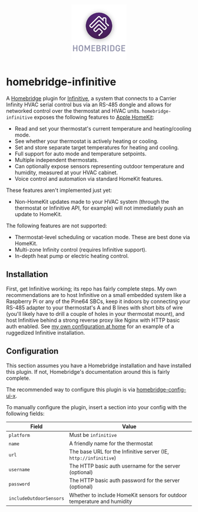 
<p align="center">

<img src="https://github.com/homebridge/branding/raw/master/logos/homebridge-wordmark-logo-vertical.png" width="150">

</p>


# homebridge-infinitive

A [Homebridge](https://github.com/nfarina/homebridge) plugin for
[Infinitive](https://github.com/acd/infinitive), a system that connects to a
Carrier Infinity HVAC serial control bus via an RS-485 dongle and allows for
networked control over the thermostat and HVAC units. `homebridge-infinitive`
exposes the following features to
[Apple HomeKit](https://www.apple.com/ios/home/):

- Read and set your thermostat's current temperature and heating/cooling mode.
- See whether your thermostat is actively heating or cooling.
- Set and store separate target temperatures for heating and cooling.
- Full support for auto mode and temperature setpoints.
- Multiple independent thermostats.
- Can optionally expose sensors representing outdoor temperature and humidity, measured at your HVAC cabinet.
- Voice control and automation via standard HomeKit features.

These features aren't implemented just yet:

- Non-HomeKit updates made to your HVAC system (through the thermostat or Infinitive API, for example) will not immediately push an update to HomeKit.

The following features are not supported:

- Thermostat-level scheduling or vacation mode. These are best done via HomeKit.
- Multi-zone Infinity control (requires Infinitive support).
- In-depth heat pump or electric heating control.

## Installation

First, get Infinitive working; its repo has fairly complete steps. My own
recommendations are to host Infinitive on a small embedded system like a
Raspberry Pi or any of the Pine64 SBCs, keep it indoors by connecting your
RS-485 adapter to your thermostat's A and B lines with short bits of wire
(you'll likely have to drill a couple of holes in your thermostat mount), and
host Infinitive behind a strong reverse proxy like Nginx with HTTP basic auth
enabled. See [my own configuration at home](https://github.com/unjordy/home-net)
for an example of a ruggedized Infinitive installation.

## Configuration

This section assumes you have a Homebridge installation and have installed this
plugin. If not, Homebridge's documentation around this is fairly complete.

The recommended way to configure this plugin is via [homebridge-config-ui-x](https://www.npmjs.com/package/homebridge-config-ui-x).

To manually configure the plugin, insert a section into your config with the
following fields:

| Field      | Value                                                            |
| ---------- | ---------------------------------------------------------------- |
| `platform` | Must be `infinitive`                                             |
| `name`     | A friendly name for the thermostat                               |
| `url`      | The base URL for the Infinitive server (IE, `http://infinitive`) |
| `username` | The HTTP basic auth username for the server (optional)           |
| `password` | The HTTP basic auth password for the server (optional)           |
| `includeOutdoorSensors` | Whether to include HomeKit sensors for outdoor temperature and humidity |
